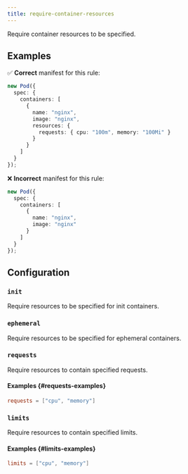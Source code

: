 ```yaml
---
title: require-container-resources
---
```


Require container resources to be specified.

## Examples

✅ **Correct** manifest for this rule:

```ts
new Pod({
  spec: {
    containers: [
      {
        name: "nginx",
        image: "nginx",
        resources: {
          requests: { cpu: "100m", memory: "100Mi" }
        }
      }
    ]
  }
});
```

❌ **Incorrect** manifest for this rule:

```ts
new Pod({
  spec: {
    containers: [
      {
        name: "nginx",
        image: "nginx"
      }
    ]
  }
});
```

## Configuration

### `init`

Require resources to be specified for init containers.

### `ephemeral`

Require resources to be specified for ephemeral containers.

### `requests`

Require resources to contain specified requests.

#### Examples {#requests-examples}

```toml
requests = ["cpu", "memory"]
```

### `limits`

Require resources to contain specified limits.

#### Examples {#limits-examples}

```toml
limits = ["cpu", "memory"]
```
